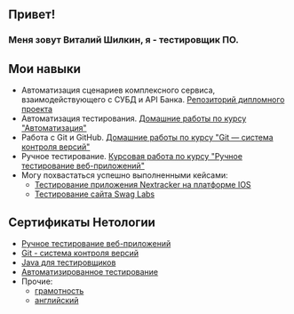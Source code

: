 ## Привет! 
### Меня зовут Виталий Шилкин, я - тестировщик ПО.

## Мои навыки
* Автоматизация сценариев комплексного сервиса, взаимодействующего с СУБД и API Банка. [Репозиторий дипломного проекта](https://github.com/Vito-jj/Diplom-QA46)
* Автоматизация тестирования. [Домашние работы по курсу "Автоматизация"](https://github.com/stars/Vito-jj/lists/homework-automation)
* Работа с Git и GitHub. [Домашние работы по курсу "Git — система контроля версий"](https://github.com/stars/Vito-jj/lists/homework-git)
* Ручное тестирование. [Курсовая работа по курсу "Ручное тестирование веб-приложений"](https://docs.google.com/spreadsheets/d/1f3yvwc-gkYt0vWHcHiGAZD7bmK5mu_ucfVjjzbuKiW4/edit#gid=1109388154)
* Могу похвастаться успешно выполненными кейсами:
    + [Тестирование приложения Nextracker на платформе IOS](https://docs.google.com/document/d/18mkC9uqFhRtltZOO0J2e9xrZjymo1W8ifUkg4l3t3vQ/edit)
    + [Тестирование сайта Swag Labs](https://docs.google.com/spreadsheets/d/1MBpl-dKKCtVLDczwwdOuQx6X3_4qSNSJ88bCl5qeUh0/edit#gid=0)

## Сертификаты Нетологии
* [Ручное тестирование веб-приложений](https://github.com/Vito-jj/My-portfolio/blob/main/certificate_Manual.tests.pdf)
* [Git - система контроля версий](https://github.com/Vito-jj/My-portfolio/blob/main/certificate_Git.pdf)
* [Java для тестировщиков](https://github.com/Vito-jj/My-portfolio/blob/main/certificate_Java.for.tests.pdf)
* [Автоматизированное тестирование](https://github.com/Vito-jj/My-portfolio/blob/main/certificate_Automalion.pdf)
* Прочие:
    + [грамотность](https://github.com/Vito-jj/My-portfolio/blob/main/certificate_Literacy.pdf)
    + [английский](https://github.com/Vito-jj/My-portfolio/blob/main/certificate_English.for.pogrammers.pdf)
